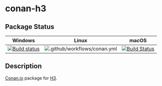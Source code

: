 # conan-h3

## Package Status

| Windows | Linux | macOS |
|:-------:|:-----:|:-----:|
|[![Build status](https://ci.appveyor.com/api/projects/status/i464xhl3aqr4l02l/branch/testing%2F3.6.3?svg=true)](https://ci.appveyor.com/project/SpaceIm/conan-h3)|![.github/workflows/conan.yml](https://github.com/SpaceIm/conan-h3/workflows/.github/workflows/conan.yml/badge.svg?branch=testing%2F3.6.3)|[![Build Status](https://travis-ci.com/SpaceIm/conan-h3.svg?branch=testing%2F3.6.3)](https://travis-ci.com/SpaceIm/conan-h3)|

## Description

[Conan.io](https://conan.io) package for [H3](https://github.com/uber/h3).
